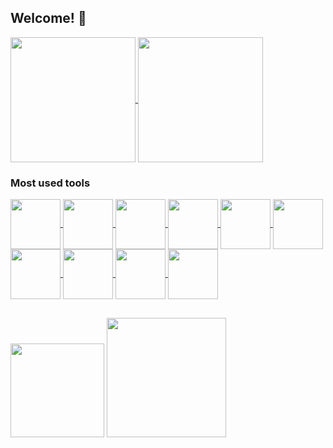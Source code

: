 ## Welcome! 👋
 <div>
  <a href="https://github.com/joaosantoz">
    <img height="200" align="center" 
     src="https://github-readme-stats-sigma-five.vercel.app/api?username=joaosantoz&show_icons=true&theme=codeSTACKr&hide=issues,contribs&include_all_commits=true&count_private=true&hide_rank=true"/>
  </a>
  <a href="https://github.com/joaosantoz">
    <img height="200" align="center" 
     src="https://github-readme-stats-sigma-five.vercel.app/api/top-langs/?username=joaosantoz&layout=donut&langs_count=5&theme=codeSTACKr&include_all_commits=true&count_private=true"/>
  </a>
  </div>
 
### Most used tools
 
<div>
 <a href="https://github.com/joaosantoz">
  <img align="center" height="80" src="https://cdn.jsdelivr.net/gh/devicons/devicon/icons/vuejs/vuejs-original-wordmark.svg">
  <img align="center" height="80" src="https://cdn.jsdelivr.net/gh/devicons/devicon/icons/angularjs/angularjs-plain.svg">
  <img align="center" height="80" src="https://cdn.jsdelivr.net/gh/devicons/devicon/icons/sass/sass-original.svg">
  <img align="center" height="80" src="https://cdn.jsdelivr.net/gh/devicons/devicon/icons/typescript/typescript-original.svg">
  <img align="center" height="80" src="https://cdn.jsdelivr.net/gh/devicons/devicon/icons/java/java-original-wordmark.svg">
  <img align="center" height="80" src="https://cdn.jsdelivr.net/gh/devicons/devicon/icons/spring/spring-original-wordmark.svg">
  <img align="center" height="80" src="https://cdn.jsdelivr.net/gh/devicons/devicon/icons/mysql/mysql-original.svg">
  <img align="center" height="80" src="https://cdn.jsdelivr.net/gh/devicons/devicon/icons/amazonwebservices/amazonwebservices-plain-wordmark.svg">
  <img align="center" height="80" src="https://cdn.jsdelivr.net/gh/devicons/devicon/icons/nodejs/nodejs-plain-wordmark.svg">
  <img align="center" height="80" src="https://cdn.jsdelivr.net/gh/devicons/devicon/icons/jest/jest-plain.svg">
 </a>
</div>
  
  ##
 
<div> 
  <a href = "mailto: jvsantosdev@gmail.com"><img width="150" src="https://img.shields.io/badge/-Gmail-%23333?style=for-the-badge&logo=gmail&logoColor=white" target="_blank"></a>
  <a href="https://www.linkedin.com/in/joaosantossp/" target="_blank"><img width="191" src="https://img.shields.io/badge/-LinkedIn-%230077B5?style=for-the-badge&logo=linkedin&logoColor=white" target="_blank"></a>  
</div>


